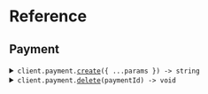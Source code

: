 # Reference
## Payment
<details><summary><code>client.payment.<a href="/src/api/resources/payment/client/Client.ts">create</a>({ ...params }) -> string</code></summary>
<dl>
<dd>

#### 🔌 Usage

<dl>
<dd>

<dl>
<dd>

```typescript
await client.payment.create({
    amount: 1,
    currency: SeedIdempotencyHeaders.Currency.Usd
});

```
</dd>
</dl>
</dd>
</dl>

#### ⚙️ Parameters

<dl>
<dd>

<dl>
<dd>

**request:** `SeedIdempotencyHeaders.CreatePaymentRequest` 
    
</dd>
</dl>

<dl>
<dd>

**requestOptions:** `Payment.IdempotentRequestOptions` 
    
</dd>
</dl>
</dd>
</dl>


</dd>
</dl>
</details>

<details><summary><code>client.payment.<a href="/src/api/resources/payment/client/Client.ts">delete</a>(paymentId) -> void</code></summary>
<dl>
<dd>

#### 🔌 Usage

<dl>
<dd>

<dl>
<dd>

```typescript
await client.payment.delete("string");

```
</dd>
</dl>
</dd>
</dl>

#### ⚙️ Parameters

<dl>
<dd>

<dl>
<dd>

**paymentId:** `string` 
    
</dd>
</dl>

<dl>
<dd>

**requestOptions:** `Payment.RequestOptions` 
    
</dd>
</dl>
</dd>
</dl>


</dd>
</dl>
</details>
